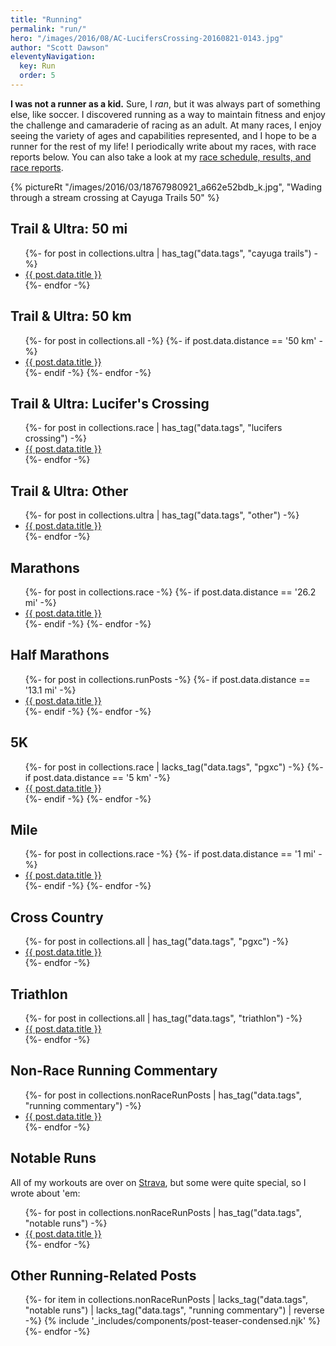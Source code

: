```yaml
---
title: "Running"
permalink: "run/"
hero: "/images/2016/08/AC-LucifersCrossing-20160821-0143.jpg"
author: "Scott Dawson"
eleventyNavigation:
  key: Run
  order: 5
---
```


**I was not a runner as a kid.** Sure, I _ran_, but it was always part of something else, like soccer. I discovered running as a way to maintain fitness and enjoy the challenge and camaraderie of racing as an adult. At many races, I enjoy seeing the variety of ages and capabilities represented, and I hope to be a runner for the rest of my life! I periodically write about my races, with race reports below. You can also take a look at my [race schedule, results, and race reports](/race-schedule/).

{% pictureRt "/images/2016/03/18767980921_a662e52bdb_k.jpg", "Wading through a stream crossing at Cayuga Trails 50" %}

## Trail & Ultra: 50 mi
<ul>
{%- for post in collections.ultra | has_tag("data.tags", "cayuga trails") -%}
  <li><a href="{{ post.url }}">{{ post.data.title }}</a></li>
{%- endfor -%}
</ul>

## Trail & Ultra: 50 km
<ul>
{%- for post in collections.all -%}
    {%- if post.data.distance == '50 km' -%}
        <li><a href="{{ post.url }}">{{ post.data.title }}</a></li>
    {%- endif -%}
{%- endfor -%}
</ul>

## Trail & Ultra: Lucifer's Crossing
<ul>
{%- for post in collections.race | has_tag("data.tags", "lucifers crossing") -%}
    <li><a href="{{ post.url }}">{{ post.data.title }}</a></li>
{%- endfor -%}
</ul>

## Trail & Ultra: Other

<ul>
{%- for post in collections.ultra | has_tag("data.tags", "other") -%}
    <li><a href="{{ post.url }}">{{ post.data.title }}</a></li>
{%- endfor -%}
</ul>

## Marathons

<ul>
{%- for post in collections.race -%}
    {%- if post.data.distance == '26.2 mi' -%}
        <li><a href="{{ post.url }}">{{ post.data.title }}</a></li>
    {%- endif -%}
{%- endfor -%}
</ul>

## Half Marathons

<ul>
{%- for post in collections.runPosts -%}
    {%- if post.data.distance == '13.1 mi' -%}
        <li><a href="{{ post.url }}">{{ post.data.title }}</a></li>
    {%- endif -%}
{%- endfor -%}
</ul>

## 5K

<ul>
{%- for post in collections.race | lacks_tag("data.tags", "pgxc") -%}
    {%- if post.data.distance == '5 km' -%}
        <li><a href="{{ post.url }}">{{ post.data.title }}</a></li>
    {%- endif -%}
{%- endfor -%}
</ul>

## Mile

<ul>
{%- for post in collections.race -%}
    {%- if post.data.distance == '1 mi' -%}
        <li><a href="{{ post.url }}">{{ post.data.title }}</a></li>
    {%- endif -%}
{%- endfor -%}
</ul>

## Cross Country

<ul>
{%- for post in collections.all | has_tag("data.tags", "pgxc") -%}
  <li><a href="{{ post.url }}">{{ post.data.title }}</a></li>
{%- endfor -%}
</ul>

## Triathlon

<ul>
{%- for post in collections.all | has_tag("data.tags", "triathlon") -%}
  <li><a href="{{ post.url }}">{{ post.data.title }}</a></li>
{%- endfor -%}
</ul>

## Non-Race Running Commentary

<ul>
{%- for post in collections.nonRaceRunPosts | has_tag("data.tags", "running commentary") -%}
  <li><a href="{{ post.url }}">{{ post.data.title }}</a></li>
{%- endfor -%}
</ul>

## Notable Runs

All of my workouts are over on [Strava](https://www.strava.com/athletes/6904418), but some were quite special, so I wrote about 'em:

<ul>
{%- for post in collections.nonRaceRunPosts | has_tag("data.tags", "notable runs") -%}
  <li><a href="{{ post.url }}">{{ post.data.title }}</a></li>
{%- endfor -%}
</ul>

## Other Running-Related Posts

<ul class="post-list">
  {%- for item in collections.nonRaceRunPosts | lacks_tag("data.tags", "notable runs") | lacks_tag("data.tags", "running commentary") | reverse  -%}
  {% include '_includes/components/post-teaser-condensed.njk' %}
  {%- endfor -%}
</ul>
